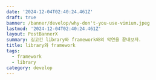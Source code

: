 ```yaml
---
date: '2024-12-04T02:40:24.461Z'
draft: true
banner: /banner/develop/why-don't-you-use-vimium.jpeg
lastmod: '2024-12-04T02:40:24.461Z'
layout: PostBannerX
summary: 길고긴 library와 framework와의 악연을 끝내보자.
title: library와 framework
tags:
  - framework
  - library
category: develop
---
```

